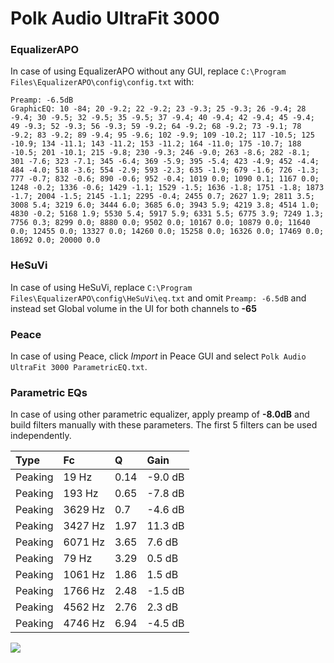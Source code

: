 # Polk Audio UltraFit 3000

### EqualizerAPO
In case of using EqualizerAPO without any GUI, replace `C:\Program Files\EqualizerAPO\config\config.txt`
with:
```
Preamp: -6.5dB
GraphicEQ: 10 -84; 20 -9.2; 22 -9.2; 23 -9.3; 25 -9.3; 26 -9.4; 28 -9.4; 30 -9.5; 32 -9.5; 35 -9.5; 37 -9.4; 40 -9.4; 42 -9.4; 45 -9.4; 49 -9.3; 52 -9.3; 56 -9.3; 59 -9.2; 64 -9.2; 68 -9.2; 73 -9.1; 78 -9.2; 83 -9.2; 89 -9.4; 95 -9.6; 102 -9.9; 109 -10.2; 117 -10.5; 125 -10.9; 134 -11.1; 143 -11.2; 153 -11.2; 164 -11.0; 175 -10.7; 188 -10.5; 201 -10.1; 215 -9.8; 230 -9.3; 246 -9.0; 263 -8.6; 282 -8.1; 301 -7.6; 323 -7.1; 345 -6.4; 369 -5.9; 395 -5.4; 423 -4.9; 452 -4.4; 484 -4.0; 518 -3.6; 554 -2.9; 593 -2.3; 635 -1.9; 679 -1.6; 726 -1.3; 777 -0.7; 832 -0.6; 890 -0.6; 952 -0.4; 1019 0.0; 1090 0.1; 1167 0.0; 1248 -0.2; 1336 -0.6; 1429 -1.1; 1529 -1.5; 1636 -1.8; 1751 -1.8; 1873 -1.7; 2004 -1.5; 2145 -1.1; 2295 -0.4; 2455 0.7; 2627 1.9; 2811 3.5; 3008 5.4; 3219 6.0; 3444 6.0; 3685 6.0; 3943 5.9; 4219 3.8; 4514 1.0; 4830 -0.2; 5168 1.9; 5530 5.4; 5917 5.9; 6331 5.5; 6775 3.9; 7249 1.3; 7756 0.3; 8299 0.0; 8880 0.0; 9502 0.0; 10167 0.0; 10879 0.0; 11640 0.0; 12455 0.0; 13327 0.0; 14260 0.0; 15258 0.0; 16326 0.0; 17469 0.0; 18692 0.0; 20000 0.0
```

### HeSuVi
In case of using HeSuVi, replace `C:\Program Files\EqualizerAPO\config\HeSuVi\eq.txt` and omit `Preamp:
-6.5dB` and instead set Global volume in the UI for both channels to **-65**

### Peace
In case of using Peace, click *Import* in Peace GUI and select `Polk Audio UltraFit 3000 ParametricEQ.txt`.

### Parametric EQs
In case of using other parametric equalizer, apply preamp of **-8.0dB** and build filters manually with
these parameters. The first 5 filters can be used independently.

| Type    | Fc      |    Q | Gain    |
|:--------|:--------|:-----|:--------|
| Peaking | 19 Hz   | 0.14 | -9.0 dB |
| Peaking | 193 Hz  | 0.65 | -7.8 dB |
| Peaking | 3629 Hz | 0.7  | -4.6 dB |
| Peaking | 3427 Hz | 1.97 | 11.3 dB |
| Peaking | 6071 Hz | 3.65 | 7.6 dB  |
| Peaking | 79 Hz   | 3.29 | 0.5 dB  |
| Peaking | 1061 Hz | 1.86 | 1.5 dB  |
| Peaking | 1766 Hz | 2.48 | -1.5 dB |
| Peaking | 4562 Hz | 2.76 | 2.3 dB  |
| Peaking | 4746 Hz | 6.94 | -4.5 dB |

![](https://raw.githubusercontent.com/jaakkopasanen/AutoEq/master/results/headphonecom/sbaf-serious/Polk%20Audio%20UltraFit%203000/Polk%20Audio%20UltraFit%203000.png)